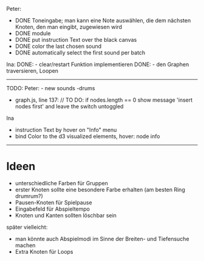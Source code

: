 Peter:
- DONE Toneingabe; man kann eine Note auswählen, die dem nächsten Knoten, den man eingibt, zugewiesen wird
- DONE module
- DONE put instruction Text over the black canvas
- DONE color the last chosen sound
- DONE automatically select the first sound per batch

Ina:
DONE: - clear/restart Funktion implementieren
DONE: - den Graphen traversieren, Loopen

----------
TODO:
Peter:
	- new sounds -drums
	
- graph.js, line 137: // TO DO: if nodes.length == 0 show message 'insert nodes first' and leave the switch untoggled

Ina
- instruction Text by hover  on "Info" menu
- bind Color to the d3 visualized elements, hover: node info

----------
# Ideen

* unterschiedliche Farben für Gruppen
* erster Knoten sollte eine besondere Farbe erhalten (am besten Ring drumrum?)
* Pausen-Knoten für Spielpause
* Eingabefeld für Abspieltempo
* Knoten und Kanten sollten löschbar sein

später vielleicht:
* man könnte auch Abspielmodi im Sinne der Breiten- und Tiefensuche machen
* Extra Knoten für Loops